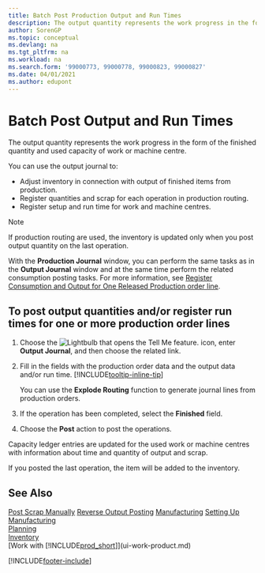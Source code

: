 ```yaml
---
title: Batch Post Production Output and Run Times
description: The output quantity represents the work progress in the form of the finished quantity and used capacity of work or machine centre.
author: SorenGP
ms.topic: conceptual
ms.devlang: na
ms.tgt_pltfrm: na
ms.workload: na
ms.search.form: '99000773, 99000778, 99000823, 99000827'
ms.date: 04/01/2021
ms.author: edupont
---
```

# Batch Post Output and Run Times
The output quantity represents the work progress in the form of the finished quantity and used capacity of work or machine centre.

You can use the output journal to:

* Adjust inventory in connection with output of finished items from production.
* Register quantities and scrap for each operation in production routing.
* Register setup and run time for work and machine centres.

> [!NOTE]
> If production routing are used, the inventory is updated only when you post output quantity on the last operation.

With the **Production Journal** window, you can perform the same tasks as in the **Output Journal** window and at the same time perform the related consumption posting tasks. For more information, see [Register Consumption and Output for One Released Production order line](production-how-to-register-consumption-and-output.md).

## To post output quantities and/or register run times for one or more production order lines

1. Choose the ![Lightbulb that opens the Tell Me feature.](media/ui-search/search_small.png "Tell me what you want to do") icon, enter **Output Journal**, and then choose the related link.  
2. Fill in the fields with the production order data and the output data and/or run time. [!INCLUDE[tooltip-inline-tip](includes/tooltip-inline-tip_md.md)]
  
    You can use the **Explode Routing** function to generate journal lines from production orders.
  
3. If the operation has been completed, select the **Finished** field.  
4. Choose the **Post** action to post the operations. 

Capacity ledger entries are updated for the used work or machine centres with information about time and quantity of output and scrap.  

If you posted the last operation, the item will be added to the inventory.  

## See Also

[Post Scrap Manually](production-how-to-post-scrap.md)
[Reverse Output Posting](production-how-to-reverse-output-posting.md)
[Manufacturing](production-manage-manufacturing.md)
[Setting Up Manufacturing](production-configure-production-processes.md)  
[Planning](production-planning.md)  
[Inventory](inventory-manage-inventory.md)  
[Work with [!INCLUDE[prod_short](includes/prod_short.md)]](ui-work-product.md)


[!INCLUDE[footer-include](includes/footer-banner.md)]
